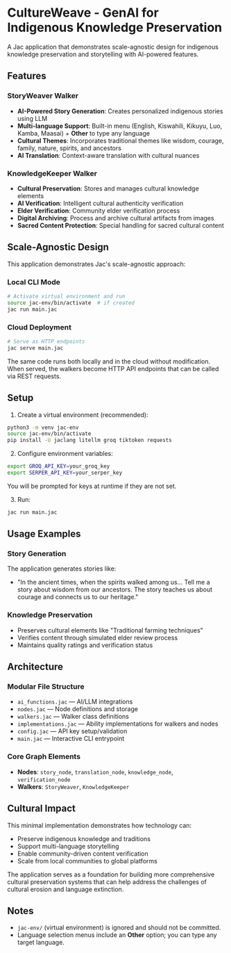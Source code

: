 # CultureWeave - GenAI for Indigenous Knowledge Preservation

A Jac application that demonstrates scale-agnostic design for indigenous knowledge preservation and storytelling with AI-powered features.

## Features

### StoryWeaver Walker
- **AI-Powered Story Generation**: Creates personalized indigenous stories using LLM
- **Multi-language Support**: Built-in menu (English, Kiswahili, Kikuyu, Luo, Kamba, Maasai) + **Other** to type any language
- **Cultural Themes**: Incorporates traditional themes like wisdom, courage, family, nature, spirits, and ancestors
- **AI Translation**: Context-aware translation with cultural nuances

### KnowledgeKeeper Walker
- **Cultural Preservation**: Stores and manages cultural knowledge elements
- **AI Verification**: Intelligent cultural authenticity verification
- **Elder Verification**: Community elder verification process
- **Digital Archiving**: Process and archive cultural artifacts from images
- **Sacred Content Protection**: Special handling for sacred cultural content

## Scale-Agnostic Design

This application demonstrates Jac's scale-agnostic approach:

### Local CLI Mode
```bash
# Activate virtual environment and run
source jac-env/bin/activate  # if created
jac run main.jac
```

### Cloud Deployment
```bash
# Serve as HTTP endpoints
jac serve main.jac
```

The same code runs both locally and in the cloud without modification. When served, the walkers become HTTP API endpoints that can be called via REST requests.

## Setup

1) Create a virtual environment (recommended):
```bash
python3 -m venv jac-env
source jac-env/bin/activate
pip install -U jaclang litellm groq tiktoken requests
```

2) Configure environment variables:
```bash
export GROQ_API_KEY=your_groq_key
export SERPER_API_KEY=your_serper_key
```
You will be prompted for keys at runtime if they are not set.

3) Run:
```bash
jac run main.jac
```

## Usage Examples

### Story Generation
The application generates stories like:
- "In the ancient times, when the spirits walked among us... Tell me a story about wisdom from our ancestors. The story teaches us about courage and connects us to our heritage."

### Knowledge Preservation
- Preserves cultural elements like "Traditional farming techniques"
- Verifies content through simulated elder review process
- Maintains quality ratings and verification status

## Architecture

### Modular File Structure
- `ai_functions.jac` — AI/LLM integrations
- `nodes.jac` — Node definitions and storage
- `walkers.jac` — Walker class definitions
- `implementations.jac` — Ability implementations for walkers and nodes
- `config.jac` — API key setup/validation
- `main.jac` — Interactive CLI entrypoint

### Core Graph Elements
- **Nodes**: `story_node`, `translation_node`, `knowledge_node`, `verification_node`
- **Walkers**: `StoryWeaver`, `KnowledgeKeeper`

## Cultural Impact

This minimal implementation demonstrates how technology can:
- Preserve indigenous knowledge and traditions
- Support multi-language storytelling
- Enable community-driven content verification
- Scale from local communities to global platforms

The application serves as a foundation for building more comprehensive cultural preservation systems that can help address the challenges of cultural erosion and language extinction.

## Notes

- `jac-env/` (virtual environment) is ignored and should not be committed.
- Language selection menus include an **Other** option; you can type any target language.
